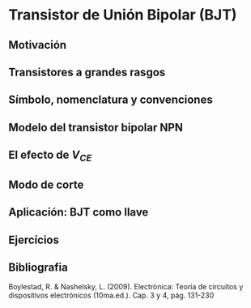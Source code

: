 # Transistor de Unión Bipolar (BJT)

## Motivación

## Transistores a grandes rasgos

## Símbolo, nomenclatura y convenciones

## Modelo del transistor bipolar NPN

## El efecto de $V_{CE}$

## Modo de corte

## Aplicación: BJT como llave

## Ejercícios

## Bibliografia

Boylestad, R. & Nashelsky, L. (2009). Electrónica: Teoría de circuitos y dispositivos electrónicos (10ma.ed.). Cap. 3 y 4, pág. 131-230